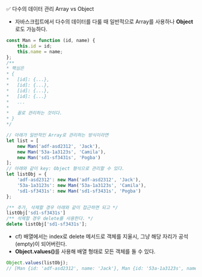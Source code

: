 ✅ 다수의 데이터 관리 Array vs Object
* 자바스크립트에서 다수의 데이터를 다룰 때 일반적으로 Array를 사용하나 <b>Object</b>로도 가능하다.
```javascript
const Man = function (id, name) {
    this.id = id;
    this.name = name;
};
/**
* 핵심은
* {
*   [id]: {...},
*   [id]: {...},
*   [id]: {...},
*   [id]: {...}
*   ...
*   
*   꼴로 관리하는 것이다.
* }
*/

// 아래가 일반적인 Array로 관리하는 방식이라면
let list = [
    new Man('adf-asd2312', 'Jack'),
    new Man('53a-1a3123s', 'Camila'),
    new Man('sd1-sf3431s', 'Pogba')
];
// 아래와 같이 key: Object 형식으로 관리할 수 있다.
let listObj = {
    'adf-asd2312': new Man('adf-asd2312', 'Jack'),
    '53a-1a3123s': new Man('53a-1a3123s', 'Camila'),
    'sd1-sf3431s': new Man('sd1-sf3431s', 'Pogba')
};

/** 추가, 삭제할 경우 아래와 같이 접근하면 되고 */
listObj['sd1-sf3431s']
/** 삭제할 경우 delete를 사용한다. */
delete listObj['sd1-sf3431s'];
```
* cf) 배열에서는 index로 delete 메서드로 객체를 지울시, 그냥 해당 자리가 공석(empty)이 되어버린다.
* <b>Object.values()</b>를 사용해 배열 형태로 모든 객체를 돌 수 있다.
```javascript
Object.values(listObj);
// [Man {id: 'adf-asd2312', name: 'Jack'}, Man {id: '53a-1a3123s', name: 'Camila'}, Man {id: 'sd1-sf3431s', name: 'Pogba'}]
```

